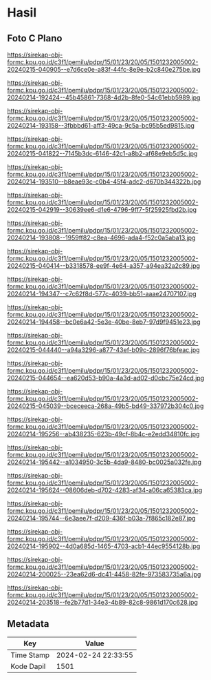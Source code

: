 # Hasil

## Foto C Plano

https://sirekap-obj-formc.kpu.go.id/c3f1/pemilu/pdpr/15/01/23/20/05/1501232005002-20240215-040905--e7d6ce0e-a83f-44fc-8e9e-b2c840e275be.jpg

https://sirekap-obj-formc.kpu.go.id/c3f1/pemilu/pdpr/15/01/23/20/05/1501232005002-20240214-192424--45b45861-7368-4d2b-8fe0-54c61ebb5989.jpg

https://sirekap-obj-formc.kpu.go.id/c3f1/pemilu/pdpr/15/01/23/20/05/1501232005002-20240214-193158--3fbbbd61-aff3-49ca-9c5a-bc95b5ed9815.jpg

https://sirekap-obj-formc.kpu.go.id/c3f1/pemilu/pdpr/15/01/23/20/05/1501232005002-20240215-041822--7145b3dc-6146-42c1-a8b2-af68e9eb5d5c.jpg

https://sirekap-obj-formc.kpu.go.id/c3f1/pemilu/pdpr/15/01/23/20/05/1501232005002-20240214-193510--b8eae93c-c0b4-45f4-adc2-d670b344322b.jpg

https://sirekap-obj-formc.kpu.go.id/c3f1/pemilu/pdpr/15/01/23/20/05/1501232005002-20240215-042919--30639ee6-d1e6-4796-9ff7-5f25925fbd2b.jpg

https://sirekap-obj-formc.kpu.go.id/c3f1/pemilu/pdpr/15/01/23/20/05/1501232005002-20240214-193808--1959ff82-c8ea-4696-ada4-f52c0a5aba13.jpg

https://sirekap-obj-formc.kpu.go.id/c3f1/pemilu/pdpr/15/01/23/20/05/1501232005002-20240215-040414--b3318578-ee9f-4e64-a357-a94ea32a2c89.jpg

https://sirekap-obj-formc.kpu.go.id/c3f1/pemilu/pdpr/15/01/23/20/05/1501232005002-20240214-194347--c7c62f8d-577c-4039-bb51-aaae24707107.jpg

https://sirekap-obj-formc.kpu.go.id/c3f1/pemilu/pdpr/15/01/23/20/05/1501232005002-20240214-194458--bc0e6a42-5e3e-40be-8eb7-97d9f9451e23.jpg

https://sirekap-obj-formc.kpu.go.id/c3f1/pemilu/pdpr/15/01/23/20/05/1501232005002-20240215-044440--a94a3296-a877-43ef-b09c-2896f76bfeac.jpg

https://sirekap-obj-formc.kpu.go.id/c3f1/pemilu/pdpr/15/01/23/20/05/1501232005002-20240215-044654--ea620d53-b90a-4a3d-ad02-d0cbc75e24cd.jpg

https://sirekap-obj-formc.kpu.go.id/c3f1/pemilu/pdpr/15/01/23/20/05/1501232005002-20240215-045039--bceceeca-268a-49b5-bd49-337972b304c0.jpg

https://sirekap-obj-formc.kpu.go.id/c3f1/pemilu/pdpr/15/01/23/20/05/1501232005002-20240214-195256--ab438235-623b-49cf-8b4c-e2edd34810fc.jpg

https://sirekap-obj-formc.kpu.go.id/c3f1/pemilu/pdpr/15/01/23/20/05/1501232005002-20240214-195442--a1034950-3c5b-4da9-8480-bc0025a032fe.jpg

https://sirekap-obj-formc.kpu.go.id/c3f1/pemilu/pdpr/15/01/23/20/05/1501232005002-20240214-195624--08606deb-d702-4283-af34-a06ca65383ca.jpg

https://sirekap-obj-formc.kpu.go.id/c3f1/pemilu/pdpr/15/01/23/20/05/1501232005002-20240214-195744--6e3aee7f-d209-436f-b03a-7f865c182e87.jpg

https://sirekap-obj-formc.kpu.go.id/c3f1/pemilu/pdpr/15/01/23/20/05/1501232005002-20240214-195902--4d0a685d-1465-4703-acb1-44ec9554128b.jpg

https://sirekap-obj-formc.kpu.go.id/c3f1/pemilu/pdpr/15/01/23/20/05/1501232005002-20240214-200025--23ea62d6-dc41-4458-82fe-973583735a6a.jpg

https://sirekap-obj-formc.kpu.go.id/c3f1/pemilu/pdpr/15/01/23/20/05/1501232005002-20240214-203518--fe2b77d1-34e3-4b89-82c8-9861d170c628.jpg


## Metadata

| Key        | Value               |
| ---------- | ------------------- |
| Time Stamp | 2024-02-24 22:33:55 |
| Kode Dapil | 1501                |



